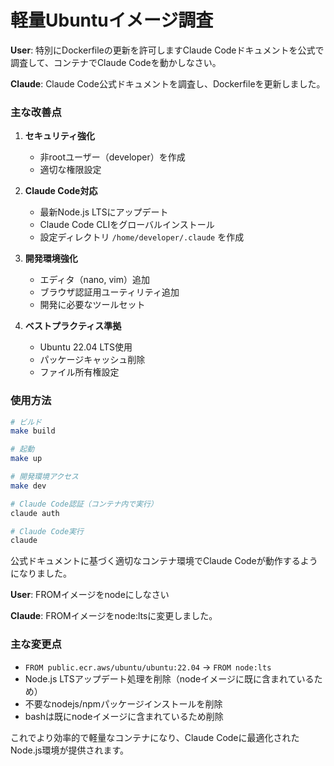 # 軽量Ubuntuイメージ調査

**User**:
特別にDockerfileの更新を許可しますClaude Codeドキュメントを公式で調査して、コンテナでClaude Codeを動かしなさい。

**Claude**:
Claude Code公式ドキュメントを調査し、Dockerfileを更新しました。

### 主な改善点

1. **セキュリティ強化**
   - 非rootユーザー（developer）を作成
   - 適切な権限設定

2. **Claude Code対応**
   - 最新Node.js LTSにアップデート
   - Claude Code CLIをグローバルインストール
   - 設定ディレクトリ `/home/developer/.claude` を作成

3. **開発環境強化**
   - エディタ（nano, vim）追加
   - ブラウザ認証用ユーティリティ追加
   - 開発に必要なツールセット

4. **ベストプラクティス準拠**
   - Ubuntu 22.04 LTS使用
   - パッケージキャッシュ削除
   - ファイル所有権設定

### 使用方法
```bash
# ビルド
make build

# 起動
make up

# 開発環境アクセス
make dev

# Claude Code認証（コンテナ内で実行）
claude auth

# Claude Code実行
claude
```

公式ドキュメントに基づく適切なコンテナ環境でClaude Codeが動作するようになりました。

**User**:
FROMイメージをnodeにしなさい

**Claude**:
FROMイメージをnode:ltsに変更しました。

### 主な変更点
- `FROM public.ecr.aws/ubuntu/ubuntu:22.04` → `FROM node:lts`
- Node.js LTSアップデート処理を削除（nodeイメージに既に含まれているため）
- 不要なnodejs/npmパッケージインストールを削除
- bashは既にnodeイメージに含まれているため削除

これでより効率的で軽量なコンテナになり、Claude Codeに最適化されたNode.js環境が提供されます。

